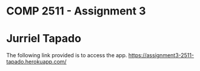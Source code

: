 # COMP 2511 - Assignment 3
# Jurriel Tapado
The following link provided is to access the app.
https://assignment3-2511-tapado.herokuapp.com/
